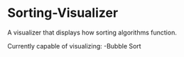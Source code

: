 # Sorting-Visualizer
A visualizer that displays how sorting algorithms function.

Currently capable of visualizing:
-Bubble Sort
